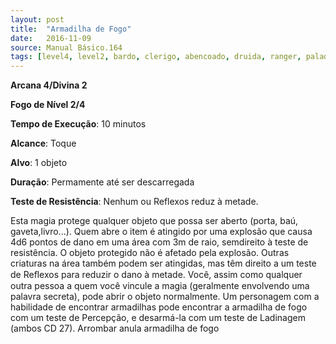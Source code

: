 ```yaml
---
layout: post
title:  "Armadilha de Fogo"
date:   2016-11-09
source: Manual Básico.164
tags: [level4, level2, bardo, clerigo, abencoado, druida, ranger, paladino, feiticeiro, mago, fogo, minuto, toque, objeto, permanente, descarregar, nenhum, reflexo, metade, dano]
---
```


**Arcana 4/Divina 2**

**Fogo de Nível 2/4**

**Tempo de Execução**: 10 minutos

**Alcance**: Toque

**Alvo**: 1 objeto

**Duração**: Permamente até ser descarregada

**Teste de Resistência**: Nenhum ou Reflexos reduz à metade.

Esta magia protege qualquer objeto que possa ser aberto (porta, baú, gaveta,livro...). Quem abre o item é atingido por uma explosão que causa 4d6 pontos de dano em uma área com 3m de raio, semdireito à teste de resistência. O objeto protegido não é afetado pela explosão. Outras criaturas na área também podem ser atingidas, mas têm direito a um teste de Reﬂexos para reduzir o dano à metade.
Você, assim como qualquer outra pessoa a quem você vincule a magia (geralmente envolvendo uma palavra secreta), pode abrir o objeto normalmente.
Um personagem com a habilidade de encontrar armadilhas pode encontrar a armadilha de fogo com um teste de Percepção, e desarmá-la com um teste de Ladinagem (ambos CD 27).
Arrombar anula armadilha de fogo
